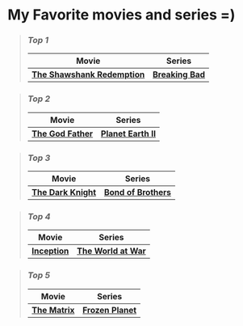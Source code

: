 # My Favorite movies and series =)

> ### *Top 1*
>>
> |Movie|Series|
> |:-:|:-:|
> | **[The Shawshank Redemption](https://m.imdb.com/title/tt0111161/?ref_=chttp_t_1)** | **[Breaking Bad](https://m.imdb.com/title/tt0903747/?ref_=chttvtp_t_1)** |


> ### *Top 2*
>>
> |Movie|Series|
> |:-:|:-:|
> | **[The God Father](https://m.imdb.com/title/tt0068646/?ref_=chttp_t_2)** | **[Planet Earth II](https://m.imdb.com/title/tt5491994/?ref_=chttvtp_t_2)** |

> ### *Top 3*
>>
> |Movie|Series|
> |:-:|:-:|
> | **[The Dark Knight](https://m.imdb.com/title/tt0468569/?ref_=chttp_t_3)** | **[Bond of Brothers](https://m.imdb.com/title/tt0185906/?ref_=chttvtp_t_4)** |

> ### *Top 4*
>>
> |Movie|Series|
> |:-:|:-:|
> | **[Inception](https://m.imdb.com/title/tt1375666/?ref_=chttp_t_14)** | **[The World at War](https://m.imdb.com/title/tt0071075/?ref_=chttvtp_t_14)** |

> ### *Top 5*
>>
> |Movie|Series|
> |:-:|:-:|
> | **[The Matrix](https://m.imdb.com/title/tt0133093/?ref_=chttp_t_16)** | **[Frozen Planet](https://m.imdb.com/title/tt2092588/?ref_=chttvtp_t_32)** |


